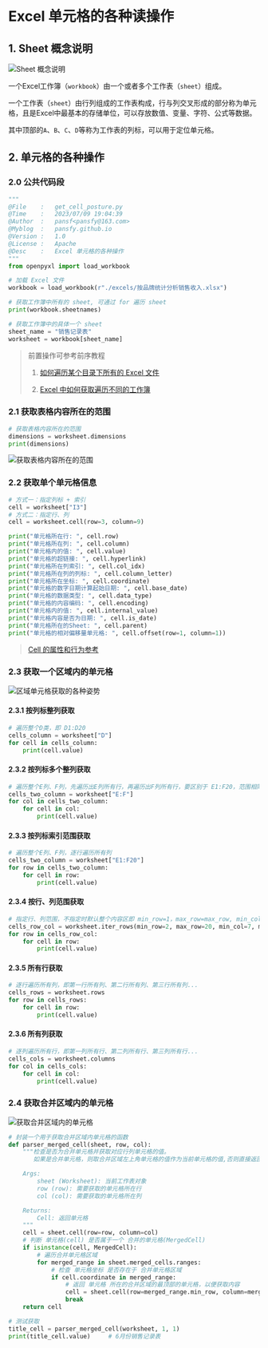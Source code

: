 # Excel 单元格的各种读操作

## 1. Sheet 概念说明

![Sheet 概念说明](https://psf-markdown.oss-cn-shanghai.aliyuncs.com/assets/sheet分解.png?x-oss-process=image)

一个Excel工作簿（`workbook`）由一个或者多个工作表（`sheet`）组成。

一个工作表（`sheet`）由行列组成的工作表构成，行与列交叉形成的部分称为单元格，且是Excel中最基本的存储单位，可以存放数值、变量、字符、公式等数据。

其中顶部的`A`、`B`、`C`、`D`等称为工作表的列标，可以用于定位单元格。

## 2. 单元格的各种操作

### 2.0 公共代码段

```python
"""
@File    :   get_cell_posture.py
@Time    :   2023/07/09 19:04:39
@Author  :   pansf<pansfy@163.com>
@Myblog  :   pansfy.github.io
@Version :   1.0
@License :   Apache
@Desc    :   Excel 单元格的各种操作
"""
from openpyxl import load_workbook

# 加载 Excel 文件
workbook = load_workbook(r"./excels/按品牌统计分析销售收入.xlsx")

# 获取工作簿中所有的 sheet, 可通过 for 遍历 sheet
print(workbook.sheetnames)

# 获取工作簿中的具体一个 sheet
sheet_name = "销售记录表"
worksheet = workbook[sheet_name]
```

> 前置操作可参考前序教程
>
> 1. [如何遍历某个目录下所有的 Excel 文件](https://pansfy.github.io/python_work/traverse_files/)
>
> 2. [Excel 中如何获取遍历不同的工作簿](https://pansfy.github.io/python_work/traverse_sheets/)

### 2.1 获取表格内容所在的范围

```python
# 获取表格内容所在的范围
dimensions = worksheet.dimensions
print(dimensions)
```

![获取表格内容所在的范围](https://psf-markdown.oss-cn-shanghai.aliyuncs.com/assets/image-20230709211845281.png?x-oss-process=image)

### 2.2 获取单个单元格信息

```python
# 方式一：指定列标 + 索引
cell = worksheet["I3"]
# 方式二：指定行、列
cell = worksheet.cell(row=3, column=9)

print("单元格所在行: ", cell.row)
print("单元格所在列: ", cell.column)
print("单元格内的值: ", cell.value)
print("单元格的超链接: ", cell.hyperlink)
print("单元格所在列索引: ", cell.col_idx)
print("单元格所在列的列标: ", cell.column_letter)
print("单元格所在坐标: ", cell.coordinate)
print("单元格的数字日期计算起始日期: ", cell.base_date)
print("单元格的数据类型: ", cell.data_type)
print("单元格的内容编码: ", cell.encoding)
print("单元格内的值: ", cell.internal_value)
print("单元格内容是否为日期: ", cell.is_date)
print("单元格所在的Sheet: ", cell.parent)
print("单元格的相对偏移量单元格: ", cell.offset(row=1, column=1))
```

> [Cell 的属性和行为参考](https://openpyxl.readthedocs.io/en/stable/api/openpyxl.cell.cell.html#openpyxl.cell.cell.Cell)

### 2.3 获取一个区域内的单元格

![区域单元格获取的各种姿势](https://psf-markdown.oss-cn-shanghai.aliyuncs.com/assets/image-20230710113708242.png?x-oss-process=image)

#### 2.3.1 按列标整列获取

```python
# 遍历整个D类，即 D1:D20
cells_column = worksheet["D"]
for cell in cells_column:
    print(cell.value)
```

#### 2.3.2 按列标多个整列获取

```python
# 遍历整个E列、F列，先遍历出E列所有行，再遍历出F列所有行，要区别于 E1:F20，范围相同，但遍历方式不同
cells_two_column = worksheet["E:F"]
for col in cells_two_column:
    for cell in col:
        print(cell.value)
```

#### 2.3.3 按列标索引范围获取

```python
# 遍历整个E列、F列，逐行遍历所有列
cells_two_column = worksheet["E1:F20"]
for row in cells_two_column:
    for cell in row:
        print(cell.value)
```

#### 2.3.4 按行、列范围获取

```python
# 指定行、列范围，不指定时默认整个内容区即 min_row=1，max_row=max_row, min_col=1, max_col=max_col
cells_row_col = worksheet.iter_rows(min_row=2, max_row=20, min_col=7, max_col=9)
for row in cells_row_col:
    for cell in row:
        print(cell.value)
```

#### 2.3.5 所有行获取

```python
# 逐行遍历所有列，即第一行所有列、第二行所有列、第三行所有列...
cells_rows = worksheet.rows
for row in cells_rows:
    for cell in row:
        print(cell.value)
```

#### 2.3.6 所有列获取

```python
# 逐列遍历所有行，即第一列所有行、第二列所有行、第三列所有行...
cells_cols = worksheet.columns
for col in cells_cols:
    for cell in col:
        print(cell.value)
```

### 2.4 获取合并区域内的单元格

![获取合并区域内的单元格](https://psf-markdown.oss-cn-shanghai.aliyuncs.com/assets/image-20230709222227723.png?x-oss-process=image)

```python
# 封装一个用于获取合并区域内单元格的函数
def parser_merged_cell(sheet, row, col):
    """检查是否为合并单元格并获取对应行列单元格的值。
       如果是合并单元格，则取合并区域左上角单元格的值作为当前单元格的值,否则直接返回该单元格的值

    Args:
        sheet (Worksheet): 当前工作表对象
        row (row): 需要获取的单元格所在行
        col (col): 需要获取的单元格所在列

    Returns:
        Cell: 返回单元格
    """
    cell = sheet.cell(row=row, column=col)
    # 判断 单元格(cell) 是否属于一个 合并的单元格(MergedCell)
    if isinstance(cell, MergedCell):
        # 遍历合并单元格区域
        for merged_range in sheet.merged_cells.ranges:
            # 检查 单元格坐标 是否存在于 合并单元格区域
            if cell.coordinate in merged_range:
                # 返回 单元格 所在的合并区域的最顶部的单元格，以便获取内容
                cell = sheet.cell(row=merged_range.min_row, column=merged_range.min_col)
                break
    return cell

# 测试获取
title_cell = parser_merged_cell(worksheet, 1, 1)
print(title_cell.value)		# 6月份销售记录表
```

